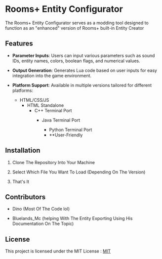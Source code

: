 
# Rooms+ Entity Configurator

The Rooms+ Entity Configurator serves as a modding tool designed to function as an "enhanced" version of Rooms+ built-in Entity Creator


## Features

- **Parameter Inputs**: Users can input various parameters such as sound IDs, entity names, colors, boolean flags, and numerical values.
- **Output Generation**: Generates Lua code based on user inputs for easy integration into the game environment.
- **Platform Support**: Available in multiple versions tailored for different platforms:

  - HTML/CSS/JS
    - HTML Standalone
      - C++ Terminal Port
        - Java Terminal Port
        
          - Python Terminal Port
          - **User-Friendly






## Installation

1. Clone The Repository Into Your Machine



2. Select Which File You Want To Load
(Depending On The Version)

3. That's It





## Contributors

- Dino (Most Of The Code lol)

- Bluelands_Mc (helping With The Entity Exporting Using His Documentation On The Topic)








## License

This project is licensed under the MIT License :
[MIT](https://choosealicense.com/licenses/mit/)


